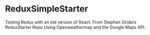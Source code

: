 # ReduxSimpleStarter

Testing Redux with an old version of React.
From Stephen Griders ReduxStarter Repo
Using Openweathermap and the Google Maps API.
